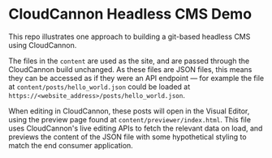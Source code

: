 # CloudCannon Headless CMS Demo

This repo illustrates one approach to building a git-based headless CMS using CloudCannon.

The files in the `content` are used as the site, and are passed through the CloudCannon build unchanged.
As these files are JSON files, this means they can be accessed as if they were an API endpoint — for example
the file at `content/posts/hello_world.json` could be loaded at `https://<website_address>/posts/hello_world.json`.

When editing in CloudCannon, these posts will open in the Visual Editor, using the preview page found at `content/previewer/index.html`. This file uses CloudCannon's live editing APIs to fetch the relevant data on load, and previews the content of the JSON file with some hypothetical styling to match the end consumer application.


